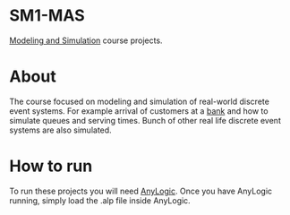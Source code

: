 # SM1-MAS
[Modeling and Simulation](https://fagbesk.sam.sdu.dk/?fag_id=38441) course projects.

# About
The course focused on modeling and simulation of real-world discrete event systems. For example arrival of customers at a [bank](https://github.com/Spiderixius/SM1-MAS/tree/master/Bank) and how to simulate queues and serving times. Bunch of other real life discrete event systems are also simulated. 

# How to run
To run these projects you will need [AnyLogic](https://www.anylogic.com/). Once you have AnyLogic running, simply load the .alp file inside AnyLogic.
